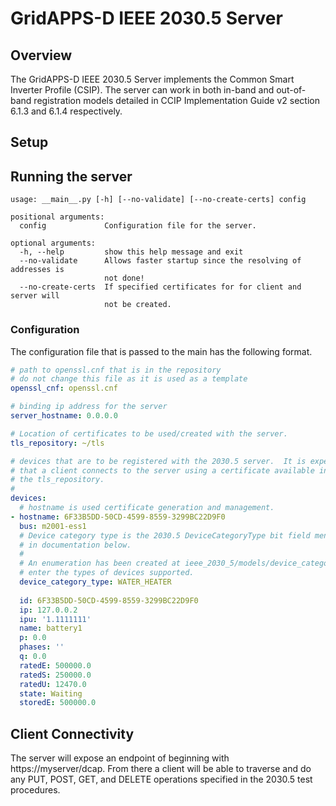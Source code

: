 # GridAPPS-D IEEE 2030.5 Server

## Overview

The GridAPPS-D IEEE 2030.5 Server implements the Common Smart Inverter Profile (CSIP).  The server
can work in both in-band and out-of-band registration models detailed in  CCIP Implementation Guide v2 
section 6.1.3 and 6.1.4 respectively.  

## Setup

## Running the server

```commandline
usage: __main__.py [-h] [--no-validate] [--no-create-certs] config

positional arguments:
  config             Configuration file for the server.

optional arguments:
  -h, --help         show this help message and exit
  --no-validate      Allows faster startup since the resolving of addresses is
                     not done!
  --no-create-certs  If specified certificates for for client and server will
                     not be created.
```

### Configuration

The configuration file that is passed to the main has the following format.

```yaml
# path to openssl.cnf that is in the repository
# do not change this file as it is used as a template
openssl_cnf: openssl.cnf

# binding ip address for the server
server_hostname: 0.0.0.0

# Location of certificates to be used/created with the server.
tls_repository: ~/tls

# devices that are to be registered with the 2030.5 server.  It is expedted
# that a client connects to the server using a certificate available in
# the tls_repository.
#
devices:
  # hostname is used certificate generation and management.
- hostname: 6F33B5DD-50CD-4599-8559-3299BC22D9F0
  bus: m2001-ess1  
  # Device category type is the 2030.5 DeviceCategoryType bit field mentioned
  # in documentation below.
  #
  # An enumeration has been created at ieee_2030_5/models/device_category.py for you to
  # enter the types of devices supported.
  device_category_type: WATER_HEATER
  
  id: 6F33B5DD-50CD-4599-8559-3299BC22D9F0
  ip: 127.0.0.2
  ipu: '1.1111111'
  name: battery1
  p: 0.0
  phases: ''
  q: 0.0
  ratedE: 500000.0
  ratedS: 250000.0
  ratedU: 12470.0
  state: Waiting
  storedE: 500000.0
```

## Client Connectivity

The server will expose an endpoint of beginning with https://myserver/dcap.  From there
a client will be able to traverse and do any PUT, POST, GET, and DELETE operations specified
in the 2030.5 test procedures.

